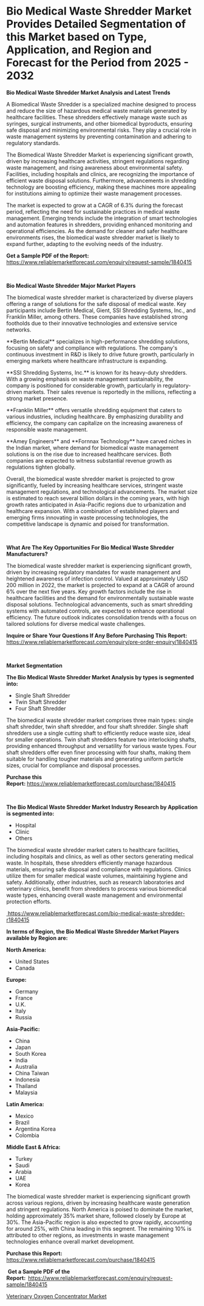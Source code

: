 <p><h1>Bio Medical Waste Shredder Market Provides Detailed Segmentation of this Market based on Type, Application, and Region and Forecast for the Period from 2025 - 2032</h1></p><p><strong>Bio Medical Waste Shredder Market Analysis and Latest Trends</strong></p>
<p><p>A Biomedical Waste Shredder is a specialized machine designed to process and reduce the size of hazardous medical waste materials generated by healthcare facilities. These shredders effectively manage waste such as syringes, surgical instruments, and other biomedical byproducts, ensuring safe disposal and minimizing environmental risks. They play a crucial role in waste management systems by preventing contamination and adhering to regulatory standards.</p><p>The Biomedical Waste Shredder Market is experiencing significant growth, driven by increasing healthcare activities, stringent regulations regarding waste management, and rising awareness about environmental safety. Facilities, including hospitals and clinics, are recognizing the importance of efficient waste disposal solutions. Furthermore, advancements in shredding technology are boosting efficiency, making these machines more appealing for institutions aiming to optimize their waste management processes.</p><p>The market is expected to grow at a CAGR of 6.3% during the forecast period, reflecting the need for sustainable practices in medical waste management. Emerging trends include the integration of smart technologies and automation features in shredders, providing enhanced monitoring and operational efficiencies. As the demand for cleaner and safer healthcare environments rises, the biomedical waste shredder market is likely to expand further, adapting to the evolving needs of the industry.</p></p>
<p><strong>Get a Sample PDF of the Report:&nbsp;</strong> <a href="https://www.reliablemarketforecast.com/enquiry/request-sample/1840415?utm_campaign=2750&utm_medium=2&utm_source=Github&utm_content=ia&utm_term=04032025&utm_id=bio-medical-waste-shredder">https://www.reliablemarketforecast.com/enquiry/request-sample/1840415</a></p>
<p>&nbsp;</p>
<p><strong>Bio Medical Waste Shredder Major Market Players</strong></p>
<p><p>The biomedical waste shredder market is characterized by diverse players offering a range of solutions for the safe disposal of medical waste. Key participants include Bertin Medical, Gient, SSI Shredding Systems, Inc., and Franklin Miller, among others. These companies have established strong footholds due to their innovative technologies and extensive service networks.</p><p>**Bertin Medical** specializes in high-performance shredding solutions, focusing on safety and compliance with regulations. The company's continuous investment in R&D is likely to drive future growth, particularly in emerging markets where healthcare infrastructure is expanding.</p><p>**SSI Shredding Systems, Inc.** is known for its heavy-duty shredders. With a growing emphasis on waste management sustainability, the company is positioned for considerable growth, particularly in regulatory-driven markets. Their sales revenue is reportedly in the millions, reflecting a strong market presence.</p><p>**Franklin Miller** offers versatile shredding equipment that caters to various industries, including healthcare. By emphasizing durability and efficiency, the company can capitalize on the increasing awareness of responsible waste management.</p><p>**Amey Engineers** and **Fornnax Technology** have carved niches in the Indian market, where demand for biomedical waste management solutions is on the rise due to increased healthcare services. Both companies are expected to witness substantial revenue growth as regulations tighten globally.</p><p>Overall, the biomedical waste shredder market is projected to grow significantly, fueled by increasing healthcare services, stringent waste management regulations, and technological advancements. The market size is estimated to reach several billion dollars in the coming years, with high growth rates anticipated in Asia-Pacific regions due to urbanization and healthcare expansion. With a combination of established players and emerging firms innovating in waste processing technologies, the competitive landscape is dynamic and poised for transformation.</p></p>
<p>&nbsp;</p>
<p><strong>What Are The Key Opportunities For Bio Medical Waste Shredder Manufacturers?</strong></p>
<p><p>The biomedical waste shredder market is experiencing significant growth, driven by increasing regulatory mandates for waste management and heightened awareness of infection control. Valued at approximately USD 200 million in 2022, the market is projected to expand at a CAGR of around 6% over the next five years. Key growth factors include the rise in healthcare facilities and the demand for environmentally sustainable waste disposal solutions. Technological advancements, such as smart shredding systems with automated controls, are expected to enhance operational efficiency. The future outlook indicates consolidation trends with a focus on tailored solutions for diverse medical waste challenges.</p></p>
<p><strong>Inquire or Share Your Questions If Any Before Purchasing This Report:</strong> <a href="https://www.reliablemarketforecast.com/enquiry/pre-order-enquiry/1840415?utm_campaign=2750&utm_medium=2&utm_source=Github&utm_content=ia&utm_term=04032025&utm_id=bio-medical-waste-shredder">https://www.reliablemarketforecast.com/enquiry/pre-order-enquiry/1840415</a></p>
<p>&nbsp;</p>
<p><strong>Market Segmentation</strong></p>
<p><strong>The Bio Medical Waste Shredder Market Analysis by types is segmented into:</strong></p>
<p><ul><li>Single Shaft Shredder</li><li>Twin Shaft Shredder</li><li>Four Shaft Shredder</li></ul></p>
<p><p>The biomedical waste shredder market comprises three main types: single shaft shredder, twin shaft shredder, and four shaft shredder. Single shaft shredders use a single cutting shaft to efficiently reduce waste size, ideal for smaller operations. Twin shaft shredders feature two interlocking shafts, providing enhanced throughput and versatility for various waste types. Four shaft shredders offer even finer processing with four shafts, making them suitable for handling tougher materials and generating uniform particle sizes, crucial for compliance and disposal processes.</p></p>
<p><strong>Purchase this Report:&nbsp;</strong><a href="https://www.reliablemarketforecast.com/purchase/1840415?utm_campaign=2750&utm_medium=2&utm_source=Github&utm_content=ia&utm_term=04032025&utm_id=bio-medical-waste-shredder">https://www.reliablemarketforecast.com/purchase/1840415</a></p>
<p>&nbsp;</p>
<p><strong>The Bio Medical Waste Shredder Market Industry Research by Application is segmented into:</strong></p>
<p><ul><li>Hospital</li><li>Clinic</li><li>Others</li></ul></p>
<p><p>The biomedical waste shredder market caters to healthcare facilities, including hospitals and clinics, as well as other sectors generating medical waste. In hospitals, these shredders efficiently manage hazardous materials, ensuring safe disposal and compliance with regulations. Clinics utilize them for smaller medical waste volumes, maintaining hygiene and safety. Additionally, other industries, such as research laboratories and veterinary clinics, benefit from shredders to process various biomedical waste types, enhancing overall waste management and environmental protection efforts.</p></p>
<p><a href="https://www.reliablemarketforecast.com/bio-medical-waste-shredder-r1840415?utm_campaign=2750&utm_medium=2&utm_source=Github&utm_content=ia&utm_term=04032025&utm_id=bio-medical-waste-shredder">&nbsp;https://www.reliablemarketforecast.com/bio-medical-waste-shredder-r1840415</a></p>
<p><strong>In terms of Region, the Bio Medical Waste Shredder Market Players available by Region are:</strong></p>
<p>
    <p> <strong> North America: </strong>
        <ul>
            <li>United States</li>
            <li>Canada</li>
        </ul>
        </p> 
    <p> <strong> Europe: </strong>
        <ul>
            <li>Germany</li>
            <li>France</li>
            <li>U.K.</li>
            <li>Italy</li>
            <li>Russia</li>
        </ul>
        </p> 
    <p> <strong> Asia-Pacific: </strong>
        <ul>
            <li>China</li>
            <li>Japan</li>
            <li>South Korea</li>
            <li>India</li>
            <li>Australia</li>
            <li>China Taiwan</li>
            <li>Indonesia</li>
            <li>Thailand</li>
            <li>Malaysia</li>
        </ul>
        </p> 
    <p> <strong> Latin America: </strong>
        <ul>
            <li>Mexico</li>
            <li>Brazil</li>
            <li>Argentina Korea</li>
            <li>Colombia</li>
        </ul>
        </p> 
    <p> <strong> Middle East & Africa: </strong>
        <ul>
            <li>Turkey</li>
            <li>Saudi</li>
            <li>Arabia</li>
            <li>UAE</li>
            <li>Korea</li>
        </ul>
    </p>
    </p>
<p><p>The biomedical waste shredder market is experiencing significant growth across various regions, driven by increasing healthcare waste generation and stringent regulations. North America is poised to dominate the market, holding approximately 35% market share, followed closely by Europe at 30%. The Asia-Pacific region is also expected to grow rapidly, accounting for around 25%, with China leading in this segment. The remaining 10% is attributed to other regions, as investments in waste management technologies enhance overall market development.</p></p>
<p><strong>Purchase this Report: </strong><a href="https://www.reliablemarketforecast.com/purchase/1840415?utm_campaign=2750&utm_medium=2&utm_source=Github&utm_content=ia&utm_term=04032025&utm_id=bio-medical-waste-shredder">https://www.reliablemarketforecast.com/purchase/1840415</a></p>
<p>&nbsp;<strong>Get a Sample PDF of the Report:&nbsp;&nbsp;</strong><a href="https://www.reliablemarketforecast.com/enquiry/request-sample/1840415?utm_campaign=2750&utm_medium=2&utm_source=Github&utm_content=ia&utm_term=04032025&utm_id=bio-medical-waste-shredder">https://www.reliablemarketforecast.com/enquiry/request-sample/1840415</a></p>
<p><strong></strong></p>
<p><p><a href="https://github.com/dolorespeddico90/Market-Research-Report-List-1/blob/main/veterinary-oxygen-concentrator-market.md?utm_campaign=2750&utm_medium=2&utm_source=Github&utm_content=ia&utm_term=04032025&utm_id=bio-medical-waste-shredder">Veterinary Oxygen Concentrator Market</a></p></p>